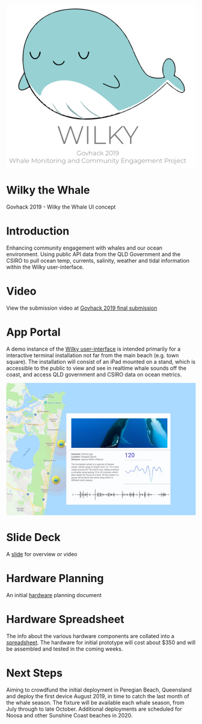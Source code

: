![Logo](assets/images/wilky-logo.png)

# Wilky the Whale

Govhack 2019 - Wilky the Whale UI concept

# Introduction

Enhancing community engagement with whales and our ocean environment. Using public API data from the QLD Government and the CSIRO to pull ocean temp, currents, salinity, weather and tidal information within the Wilky user-interface.

# Video

View the submission video at [Govhack 2019 final submission](https://benduncan.github.io/wilky-the-whale-ui/assets/video/final-submission.mp4)

# App Portal

A demo instance of the [Wilky user-interface](https://benduncan.github.io/wilky-the-whale-ui/) is intended primarily for a interactive terminal installation not far from the main beach (e.g. town square). The installation will consist of an iPad mounted on a stand, which is accessible to the public to view and see in realtime whale sounds off the coast, and access QLD government and CSIRO data on ocean metrics.

![UI interface](assets/images/ui-screenshot.jpg)

# Slide Deck

A [slide](https://github.com/benduncan/wilky-the-whale-ui/blob/master/govhack-assets/wilky%20-%20GOVHACK%20NOOSA.pdf) for overview or video

# Hardware Planning

An initial [hardware](https://github.com/benduncan/wilky-the-whale-ui/blob/master/govhack-assets/hardware-planmning.md) planning document

# Hardware Spreadsheet

The info about the various hardware components are collated into a [spreadsheet](https://docs.google.com/spreadsheets/d/e/2PACX-1vS0axL6-YYMyzx2jE6wDurdhn4YheI0SrInnZA-kYepqKk4lEPqnQZkQgBLEOZMwNYaRXz1ZH2DWHhn/pubhtml). The hardware for initial prototype will cost about $350 and will be assembled and tested in the coming weeks.

# Next Steps

Aiming to crowdfund the initial deployment in Peregian Beach, Queensland and deploy the first device August 2019, in time to catch the last month of the whale season. The fixture will be available each whale season, from July through to late October. Additional deployments are scheduled for Noosa and other Sunshine Coast beaches in 2020.
